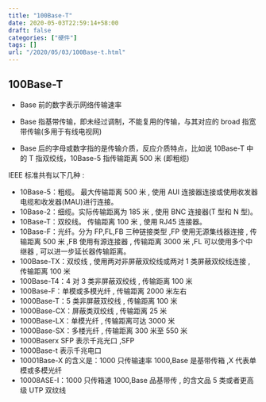 ```yaml
---
title: "100Base-T"
date: 2020-05-03T22:59:14+58:00
draft: false
categories: ["硬件"]
tags: []
url: "/2020/05/03/100Base-t.html"
---
```


## 100Base-T

- Base 前的数字表示网络传输速率

- Base 指基带传输，即未经过调制，不能复用的传输，与其对应的 broad 指宽带传输(多用于有线电视网)
- Base 后的字母或数字指的是传输介质，反应介质特点，比如说 10Base-T 中的 T 指双绞线，10Base-5 指传输距离 500 米 (即粗缆) 

IEEE 标准共有以下几种 :

- 10Base-5：粗缆。 最大传输距离 500 米 , 使用 AUI 连接器连接或使用收发器电缆和收发器(MAU)进行连接。
- 10Base-2：细缆。实际传输距离为 185 米 , 使用 BNC 连接器(T 型和 N 型)。
- 10Base-T：双绞线。 传输距离 100 米 , 使用 RJ45 连接器。
- 10Base-F：光纤。分为 FP,FL,FB 三种链接类型 ,FP 使用无源集线器连接 , 传输距离 500 米 ,FB 使用有源连接器 , 传输距离 3000 米 ,FL 可以使用多个中继器 , 可以进一步延长器传输距离。
- 100Base-TX：双绞线 , 使用两对非屏蔽双绞线或两对 1 类屏蔽双绞线连接 , 传输距离 100 米
- 100Base-T4：4 对 3 类非屏蔽双绞线 , 传输距离 100 米
- 100Base-F：单模或多模光纤 , 传输距离 2000 米左右
- 1000Base-T：5 类非屏蔽双绞线 , 传输距离 100 米
- 1000Base-CX：屏蔽类双绞线 , 传输距离 25 米
- 1000Base-LX：单模光纤 , 传输距离可达 3000 米
- 1000Base-SX：多楼光纤 , 传输距离 300 米至 550 米
- 1000Baserx SFP 表示千兆光口 ,SFP
- 1000Base-t 表示千兆电口
- 10001Base-X 的含义是：1000 只传输速率 1000,Base 是基带传箱 ,X 代表单模或多模光纤
- 10008ASE-I：1000 只传箱速 1000,Base 品基带传 , 的含文品 5 类或者更高级 UTP 双纹线